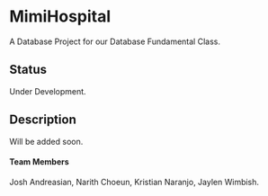 # MimiHospital

A Database Project for our Database Fundamental Class.

## Status

Under Development.

## Description

Will be added soon.

#### Team Members

Josh Andreasian, Narith Choeun, Kristian Naranjo, Jaylen Wimbish.
